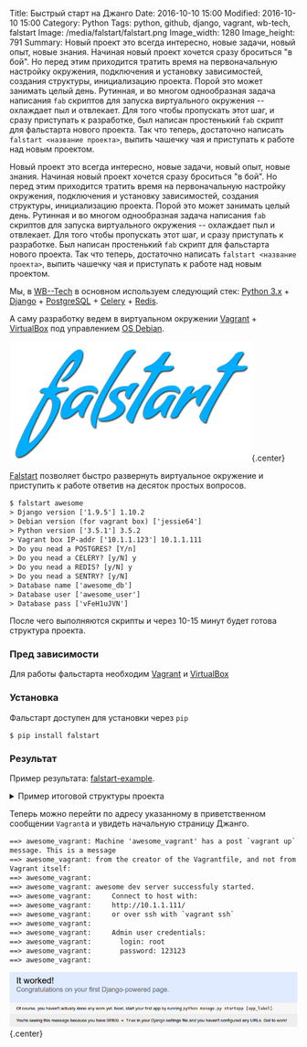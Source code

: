 Title: Быстрый старт на Джанго
Date: 2016-10-10 15:00
Modified: 2016-10-10 15:00
Category: Python
Tags: python, github, django, vagrant, wb-tech, falstart
Image: /media/falstart/falstart.png
Image_width: 1280
Image_height: 791
Summary:
    Новый проект это всегда интересно, новые задачи, новый опыт,
    новые знания. Начиная новый проект хочется сразу броситься "в бой".
    Но перед этим приходится тратить время на первоначальную настройку
    окружения, подключения и установку зависимостей, создания структуры,
    инициализацию проекта. Порой это может занимать целый день. Рутинная,
    и во многом однообразная задача написания `fab` скриптов для запуска
    виртуального окружения -- охлаждает пыл и отвлекает. Для того чтобы
    пропускать этот шаг, и сразу приступать к разработке, был написан
    простенький `fab` скрипт для фальстарта нового проекта.
    Так что теперь, достаточно написать `falstart <название проекта>`,
    выпить чашечку чая и приступать к работе над новым проектом.

Новый проект это всегда интересно, новые задачи, новый опыт, новые знания.
Начиная новый проект хочется сразу броситься "в бой". Но перед этим приходится
тратить время на первоначальную настройку окружения, подключения и установку
зависимостей, создания структуры, инициализацию проекта. Порой это может
занимать целый день. Рутинная и во многом однообразная задача написания `fab`
скриптов для запуска виртуального окружения -- охлаждает пыл и отвлекает.
Для того чтобы пропускать этот шаг, и сразу приступать к разработке.
Был написан простенький `fab` скрипт для фальстарта нового проекта.
Так что теперь, достаточно написать `falstart <название проекта>`,
выпить чашечку чая и приступать к работе над новым проектом.

Мы, в [WB--Tech](http://wbtech.pro/) в основном используем следующий стек:
[Python 3.x](https://www.python.org/) + [Django](https://www.djangoproject.com/) +
[PostgreSQL](https://www.postgresql.org/) + [Celery](http://www.celeryproject.org/) +
[Redis](http://redis.io/).

А саму разработку ведем в виртуальном окружении [Vagrant](vagrantup.com) +
[VirtualBox](https://www.virtualbox.org/) под управлением
[OS Debian](https://www.debian.org/index.html).

![falstart](/media/falstart/fs-logo.png){.center}

[Falstart](https://github.com/Samael500/falstart) позволяет быстро развернуть
виртуальное окружение и приступить к работе ответив на десяток простых вопросов.

```Shell
$ falstart awesome
> Django version ['1.9.5'] 1.10.2
> Debian version (for vagrant box) ['jessie64']
> Python version ['3.5.1'] 3.5.2
> Vagrant box IP-addr ['10.1.1.123'] 10.1.1.111
> Do you nead a POSTGRES? [Y/n]
> Do you nead a CELERY? [y/N] y
> Do you nead a REDIS? [y/N] y
> Do you nead a SENTRY? [y/N]
> Database name ['awesome_db']
> Database user ['awesome_user']
> Database pass ['vFeH1uJVN']
```

После чего выполняются скрипты и через 10-15 минут будет готова структура проекта.

### Пред зависимости
Для работы фальстарта необходим [Vagrant](vagrantup.com) и [VirtualBox](https://www.virtualbox.org/)

### Установка
Фальстарт доступен для установки через `pip`

```shell
$ pip install falstart
```

### Результат

Пример результата: [falstart-example](https://github.com/Samael500/falstart-example).

<details>
    <summary>Пример итоговой структуры проекта</summary>
```shell
$ tree
.
├── awesome
│   ├── celery.py
│   ├── __init__.py
│   ├── __pycache__
│   │   ├── celery.cpython-35.pyc
│   │   ├── __init__.cpython-35.pyc
│   │   ├── settings.cpython-35.pyc
│   │   ├── settings_local.cpython-35.pyc
│   │   ├── urls.cpython-35.pyc
│   │   └── wsgi.cpython-35.pyc
│   ├── settings_local.py
│   ├── settings_local.py.example
│   ├── settings.py
│   ├── static
│   │   └── admin
│   │       ├── css
│   │       │   ├── base.css
│   │       │   ├── changelists.css
│   │       │   ├── dashboard.css
│   │       │   ├── fonts.css
│   │       │   ├── forms.css
│   │       │   ├── login.css
│   │       │   ├── rtl.css
│   │       │   └── widgets.css
│   │       ├── fonts
│   │       │   ├── LICENSE.txt
│   │       │   ├── README.txt
│   │       │   ├── Roboto-Bold-webfont.woff
│   │       │   ├── Roboto-Light-webfont.woff
│   │       │   └── Roboto-Regular-webfont.woff
│   │       ├── img
│   │       │   ├── calendar-icons.svg
│   │       │   ├── gis
│   │       │   │   ├── move_vertex_off.svg
│   │       │   │   └── move_vertex_on.svg
│   │       │   ├── icon-addlink.svg
│   │       │   ├── icon-alert.svg
│   │       │   ├── icon-calendar.svg
│   │       │   ├── icon-changelink.svg
│   │       │   ├── icon-clock.svg
│   │       │   ├── icon-deletelink.svg
│   │       │   ├── icon-no.svg
│   │       │   ├── icon-unknown-alt.svg
│   │       │   ├── icon-unknown.svg
│   │       │   ├── icon-yes.svg
│   │       │   ├── inline-delete.svg
│   │       │   ├── LICENSE
│   │       │   ├── README.txt
│   │       │   ├── search.svg
│   │       │   ├── selector-icons.svg
│   │       │   ├── sorting-icons.svg
│   │       │   ├── tooltag-add.svg
│   │       │   └── tooltag-arrowright.svg
│   │       └── js
│   │           ├── actions.js
│   │           ├── actions.min.js
│   │           ├── admin
│   │           │   ├── DateTimeShortcuts.js
│   │           │   └── RelatedObjectLookups.js
│   │           ├── calendar.js
│   │           ├── cancel.js
│   │           ├── change_form.js
│   │           ├── collapse.js
│   │           ├── collapse.min.js
│   │           ├── core.js
│   │           ├── inlines.js
│   │           ├── inlines.min.js
│   │           ├── jquery.init.js
│   │           ├── popup_response.js
│   │           ├── prepopulate_init.js
│   │           ├── prepopulate.js
│   │           ├── prepopulate.min.js
│   │           ├── SelectBox.js
│   │           ├── SelectFilter2.js
│   │           ├── timeparse.js
│   │           ├── urlify.js
│   │           └── vendor
│   │               ├── jquery
│   │               │   ├── jquery.js
│   │               │   ├── jquery.min.js
│   │               │   └── LICENSE-JQUERY.txt
│   │               └── xregexp
│   │                   ├── LICENSE-XREGEXP.txt
│   │                   ├── xregexp.js
│   │                   └── xregexp.min.js
│   ├── urls.py
│   └── wsgi.py
├── Makefile
├── manage.py
├── provision
│   ├── fabric_provisioner.py
│   ├── fabric_provisioner.pyc
│   └── templates
│       ├── environment.j2
│       ├── locale.gen.j2
│       └── nginx-host.j2
├── requirements-remote.txt
├── requirements.txt
├── Vagrantfile
├── var
│   ├── celery_awesome_worker.log
│   ├── celery_awesome_worker.pid
│   ├── celerybeat-schedule
│   └── gunicorn.pid
└── wheels
    ├── amqp-1.4.9-py2.py3-none-any.whl
    ├── anyjson-0.3.3-py3-none-any.whl
    ├── billiard-3.3.0.23-py3-none-any.whl
    ├── celery-3.1.23-py2.py3-none-any.whl
    ├── coverage-4.2-cp35-cp35m-linux_x86_64.whl
    ├── coverage_badge-0.1.2-py3-none-any.whl
    ├── Django-1.10.2-py2.py3-none-any.whl
    ├── django_rainbowtests-0.5.1-py3-none-any.whl
    ├── gunicorn-19.4.5-py2.py3-none-any.whl
    ├── kombu-3.0.37-py2.py3-none-any.whl
    ├── mccabe-0.4.0-py2.py3-none-any.whl
    ├── pep257-0.7.0-py2.py3-none-any.whl
    ├── pep8-1.7.0-py2.py3-none-any.whl
    ├── psycopg2-2.6.1-cp35-cp35m-linux_x86_64.whl
    ├── pyflakes-1.0.0-py2.py3-none-any.whl
    ├── pylama-7.0.7-py2.py3-none-any.whl
    ├── pytz-2016.7-py2.py3-none-any.whl
    └── redis-2.10.5-py2.py3-none-any.whl
```
</details>

Теперь можно перейти по адресу указанному в приветственном сообщении `Vagrant`а
и увидеть начальную страницу Джанго.

```shell
==> awesome_vagrant: Machine 'awesome_vagrant' has a post `vagrant up` message. This is a message
==> awesome_vagrant: from the creator of the Vagrantfile, and not from Vagrant itself:
==> awesome_vagrant:
==> awesome_vagrant: awesome dev server successfuly started.
==> awesome_vagrant:     Connect to host with:
==> awesome_vagrant:     http://10.1.1.111/
==> awesome_vagrant:     or over ssh with `vagrant ssh`
==> awesome_vagrant:
==> awesome_vagrant:     Admin user credentials:
==> awesome_vagrant:       login: root
==> awesome_vagrant:       password: 123123
==> awesome_vagrant:
```

![init app](/media/falstart/init_app.png){.center}
